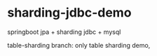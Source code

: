 # sharding-jdbc-demo
springboot jpa + sharding jdbc + mysql

table-sharding branch:
  only table sharding demo, 
